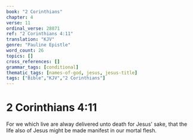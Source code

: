 ```yaml
---
book: "2 Corinthians"
chapter: 4
verse: 11
ordinal_verse: 28871
ref: "2 Corinthians 4:11"
translation: "KJV"
genre: "Pauline Epistle"
word_count: 26
topics: []
cross_references: []
grammar_tags: [conditional]
thematic_tags: [names-of-god, jesus, jesus-title]
tags: ["Bible","KJV","2 Corinthians"]
---
```


# 2 Corinthians 4:11

For we which live are alway delivered unto death for Jesus' sake, that the life also of Jesus might be made manifest in our mortal flesh.
